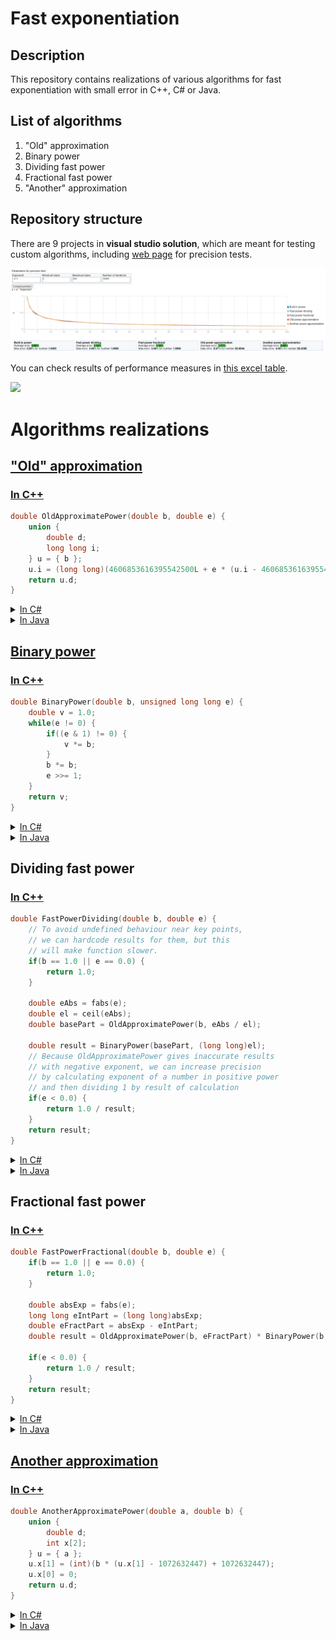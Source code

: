 # Fast exponentiation

## Description

This repository contains realizations of various algorithms for fast exponentiation with small error in C++, C# or Java.  

## List of algorithms

1. "Old" approximation
2. Binary power
3. Dividing fast power
4. Fractional fast power
5. "Another" approximation

## Repository structure

There are 9 projects in **visual studio solution**, which are meant for testing custom algorithms, including [web page]() for precision tests.

<img src="Previews/Chart.png" />

You can check results of performance measures in [this excel table](Performance%20results/Results.xlsx).

<img src="Previews/С++_Speed.png" />

# Algorithms realizations

## ["Old" approximation](https://habr.com/ru/company/infopulse/blog/336110/)

### [In C++](https://github.com/alordash/FastExponentiation/blob/6d758e7bba7c2bc6433bdf1bb1b52655f89790ea/FastExponentiation/FastMathCpp/FastMath.cpp#L16)
```c++
double OldApproximatePower(double b, double e) {
    union {
        double d;
        long long i;
    } u = { b };
    u.i = (long long)(4606853616395542500L + e * (u.i - 4606853616395542500L));
    return u.d;
}
```
<details>
<summary><a href="https://github.com/alordash/FastExponentiation/blob/6d758e7bba7c2bc6433bdf1bb1b52655f89790ea/FastExponentiation/FastMath/FastMath.cs#L21">In C#</a></summary>

```C#
double OldApproximatePower(double b, double e) {
	long i = BitConverter.DoubleToInt64Bits(b);
	i = (long)(FastMath.doubleApproximator + e * (i - FastMath.doubleApproximator));
	return BitConverter.Int64BitsToDouble(i);
}
```
</details>

<details>
<summary><a href="https://github.com/alordash/FastExponentiation/blob/071ebb67d214b165c5f5cb4798fdfaf63b7fc4bb/Java/FastMath/src/FastMath.java#L15">In Java</a></summary>

```java
double OldApproximatePower(double b, double e) {
    long i = Double.doubleToLongBits(b);
    i = (long) (FastMath.doubleApproximator + e * (i - FastMath.doubleApproximator));
    return Double.longBitsToDouble(i);
}
```
</details>

## [Binary power](https://en.wikipedia.org/wiki/Exponentiation_by_squaring)

### [In C++](https://github.com/alordash/FastExponentiation/blob/6d758e7bba7c2bc6433bdf1bb1b52655f89790ea/FastExponentiation/FastMathCpp/FastMath.cpp#L3)
```c++
double BinaryPower(double b, unsigned long long e) {
	double v = 1.0;
	while(e != 0) {
		if((e & 1) != 0) {
			v *= b;
		}
		b *= b;
		e >>= 1;
	}
	return v;
}
```
<details>
<summary><a href="https://github.com/alordash/FastExponentiation/blob/6d758e7bba7c2bc6433bdf1bb1b52655f89790ea/FastExponentiation/FastMath/FastMath.cs#L5">In C#</a></summary>

```c#
double BinaryPower(double b, UInt64 e) {
	double v = 1d;
	while(e != 0) {
		if((e & 1) != 0) {
			v *= b;
		}
		b *= b;
		e >>= 1;
	}
	return v;
}
```
</details>

<details>
<summary><a href="https://github.com/alordash/FastExponentiation/blob/071ebb67d214b165c5f5cb4798fdfaf63b7fc4bb/Java/FastMath/src/FastMath.java#L2">In Java</a></summary>

```java
double BinaryPower(double b, long e) {
    double v = 1d;
    while (e > 0) {
        if ((e & 1) != 0) {
            v *= b;
        }
        b *= b;
        e >>= 1;
    }
    return v;
}
```
</details>

## Dividing fast power
### [In C++](https://github.com/alordash/FastExponentiation/blob/6d758e7bba7c2bc6433bdf1bb1b52655f89790ea/FastExponentiation/FastMathCpp/FastMath.cpp#L28)
```c++
double FastPowerDividing(double b, double e) {
	// To avoid undefined behaviour near key points,
	// we can hardcode results for them, but this
	// will make function slower.
	if(b == 1.0 || e == 0.0) {
		return 1.0;
	}

	double eAbs = fabs(e);
	double el = ceil(eAbs);
	double basePart = OldApproximatePower(b, eAbs / el);

	double result = BinaryPower(basePart, (long long)el);
	// Because OldApproximatePower gives inaccurate results
	// with negative exponent, we can increase precision
	// by calculating exponent of a number in positive power
	// and then dividing 1 by result of calculation
	if(e < 0.0) {
		return 1.0 / result;
	}
	return result;
}
```
<details>
<summary><a href="https://github.com/alordash/FastExponentiation/blob/6d758e7bba7c2bc6433bdf1bb1b52655f89790ea/FastExponentiation/FastMath/FastMath.cs#L27">In C#</a></summary>

```c#
double FastPowerDividing(double b, double e) {
	if(b == 1d || e == 0d) {
		return 1d;
	}

	var eAbs = Math.Abs(e);
	var el = Math.Ceiling(eAbs);
	var basePart = OldApproximatePower(b, eAbs / el);
	var result = BinaryPower(basePart, (long)el);
    
	if(e < 0d) {
		return 1d / result;
	}
	return result;
}
```
</details>

<details>
<summary><a href="https://github.com/alordash/FastExponentiation/blob/071ebb67d214b165c5f5cb4798fdfaf63b7fc4bb/Java/FastMath/src/FastMath.java#L25">In Java</a></summary>

```java
double FastPowerDividing(double b, double e) {
    if (b == 1d || e == 0d) {
        return 1d;
    }

    var eAbs = Math.abs(e);
    var el = Math.ceil(eAbs);
    var basePart = OldApproximatePower(b, eAbs / el);
    var result = BinaryPower(basePart, (long) el);
    
    if (e < 0d) {
        return 1d / result;
    }
    return result;
}
```
</details>

## Fractional fast power
### [In C++](https://github.com/alordash/FastExponentiation/blob/6d758e7bba7c2bc6433bdf1bb1b52655f89790ea/FastExponentiation/FastMathCpp/FastMath.cpp#L58)
```c++
double FastPowerFractional(double b, double e) {
	if(b == 1.0 || e == 0.0) {
		return 1.0;
	}

	double absExp = fabs(e);
	long long eIntPart = (long long)absExp;
	double eFractPart = absExp - eIntPart;
	double result = OldApproximatePower(b, eFractPart) * BinaryPower(b, eIntPart);
    
	if(e < 0.0) {
		return 1.0 / result;
	}
	return result;
}
```
<details>
<summary><a href="https://github.com/alordash/FastExponentiation/blob/6d758e7bba7c2bc6433bdf1bb1b52655f89790ea/FastExponentiation/FastMath/FastMath.cs#L59">In C#</a></summary>

```c#
double FastPowerFractional(double b, double e) {
	if(b == 1d || e == 0d) {
		return 1d;
	}

	double absExp = Math.Abs(e);
	long eIntPart = (long)absExp;
	double eFractPart = absExp - eIntPart;
	double result = OldApproximatePower(b, eFractPart) * BinaryPower(b, eIntPart);

	if(e < 0d) {
		return 1d / result;
	}
	return result;
}
```
</details>

<details>
<summary><a href="https://github.com/alordash/FastExponentiation/blob/5cb25a4ceb1963ee84fd80fc8000cafbedd7e47e/Java/FastMath/src/FastMath.java#L53">In Java</a></summary>

```java
double FastPowerFractional(double b, double e) {
    if (b == 1d || e == 0d) {
        return 1d;
    }

    double absExp = Math.abs(e);
    long eIntPart = (long)absExp;
    double eFractPart = absExp - eIntPart;
    double result = OldApproximatePower(b, eFractPart) * BinaryPower(b, eIntPart);

    if(e < 0d) {
        return 1d / result;
    }
    return result;
}
```
</details>

## [Another approximation](https://martin.ankerl.com/2007/10/04/optimized-pow-approximation-for-java-and-c-c/)

### [In C++](https://github.com/alordash/FastExponentiation/blob/6d758e7bba7c2bc6433bdf1bb1b52655f89790ea/FastExponentiation/FastMathCpp/FastMath.cpp#L77)
```c++
double AnotherApproximatePower(double a, double b) {
	union {
		double d;
		int x[2];
	} u = { a };
	u.x[1] = (int)(b * (u.x[1] - 1072632447) + 1072632447);
	u.x[0] = 0;
	return u.d;
}
```
<details>
<summary><a href="https://github.com/alordash/FastExponentiation/blob/6d758e7bba7c2bc6433bdf1bb1b52655f89790ea/FastExponentiation/FastMath/FastMath.cs#L78">In C#</a></summary>

```c#
double AnotherApproxPower(double a, double b) {
	int tmp = (int)(BitConverter.DoubleToInt64Bits(a) >> 32);
	int tmp2 = (int)(b * (tmp - 1072632447) + 1072632447);
	return BitConverter.Int64BitsToDouble(((long)tmp2) << 32);
}
```
</details>

<details>
<summary><a href="https://github.com/alordash/FastExponentiation/blob/5cb25a4ceb1963ee84fd80fc8000cafbedd7e47e/Java/FastMath/src/FastMath.java#L72">In Java</a></summary>

```java
double AnotherApproxPower(double a, double b) {
	int tmp = (int)(Double.doubleToLongBits(a) >> 32);
	int tmp2 = (int)(b * (tmp - 1072632447) + 1072632447);
	return Double.longBitsToDouble(((long)tmp2) << 32);
}
```
</details>